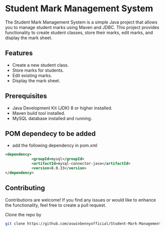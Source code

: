 # Student Mark Management System

The Student Mark Management System is a simple Java project that allows you to manage student marks using Maven and JDBC. This project provides functionality to create student classes, store their marks, edit marks, and display the mark sheet.

## Features
- Create a new student class.
- Store marks for students.
- Edit existing marks.
- Display the mark sheet.

## Prerequisites
- Java Development Kit (JDK) 8 or higher installed.
- Maven build tool installed.
- MySQL database installed and running.

## POM dependecy to be added
- add the following dependency in pom.xml
```xml
<dependency>
            <groupId>mysql</groupId>
            <artifactId>mysql-connector-java</artifactId>
            <version>8.0.33</version>
</dependency>
```

## Contributing
Contributions are welcome! If you find any issues or would like to enhance the functionality, feel free to create a pull request.

Clone the repo by
```bash
git clone https://github.com/aswinbennyofficial/Student-Mark-Management.git

```
